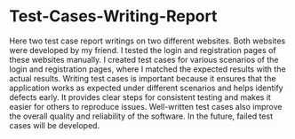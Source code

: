 # Test-Cases-Writing-Report
Here two test case report writings on two different websites. Both websites were developed by my friend. I tested the login and registration pages of these websites manually. I created test cases for various scenarios of the login and registration pages, where I matched the expected results with the actual results. Writing test cases is important because it ensures that the application works as expected under different scenarios and helps identify defects early. It provides clear steps for consistent testing and makes it easier for others to reproduce issues. Well-written test cases also improve the overall quality and reliability of the software. In the future, failed test cases will be developed.
